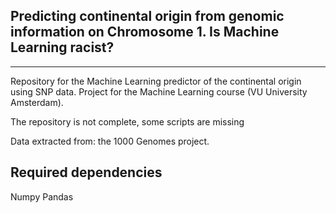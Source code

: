 ##  Predicting continental origin from genomic information on Chromosome 1. Is Machine Learning racist?
-------------------------------------------------------------------------------
Repository for the Machine Learning predictor of the continental origin using SNP data. 
Project for the Machine Learning course (VU University Amsterdam).

The repository is not complete, some scripts are missing

Data extracted from: the 1000 Genomes project.

## Required dependencies
Numpy
Pandas 


